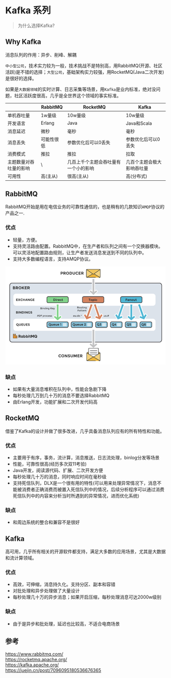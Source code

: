 # Kafka 系列


> 为什么选择Kafka? </br>

<!--more-->

## Why Kafka
消息队列的作用：异步、削峰、解耦

`中小型公司`，技术实力较为一般，技术挑战不是特别高，用RabbitMQ(开源、社区活跃)是不错的选择；`大型公司`，基础架构实力较强，用RocketMQ(Java二次开发)是很好的选择。

如果是`大数据领域`的实时计算、日志采集等场景，用`Kafka`是业内标准，绝对没问题，社区活跃度很高，几乎是全世界这个领域的事实标准。

|      | RabbitMQ | RocketMQ | Kafka |
| ----------- | ----------- | ----------- | ----------- |
| 单机吞吐量    | 1w量级       | 10w量级 | 10w量级         |
| 开发语言      | Erlang      | Java    | Java和Scala    |
| 消息延迟      | 微秒         | 毫秒     | 毫秒    |
| 消息丢失      | 可能性很低    | 参数优化后可以0丢失 | 参数优化后可以0丢失 |
| 消费模式   |    推拉    |    推拉    |   拉取   |
| 主题数量对吞吐量的影响   | \   | 几百上千个主题会吞吐量有一个小的影响 | 几百个主题会极大影响吞吐量 |
| 可用性   | 高(主从)     | 很高(主从) | 高(分布式) |

## RabbitMQ
RabbitMQ开始是用在电信业务的可靠性通信的，也是稍有的几款知识`AMQP`协议的产品之一.
### 优点
- 轻量，方便。
- 支持灵活路由配置。RabbitMQ中，在生产者和队列之间有一个交换器模块。可以灵活地配置路由规则，让生产者发送消息发送到不同的队列中。
- 支持大多数编程语言，支持AMQP协议。

![alt text](image.png)

### 缺点
- 如果有大量消息堆积在队列中，性能会急剧下降
- 每秒处理几万到几十万的消息不要选择RabbitMQ
- 由Erlang开发，功能扩展和二次开发代码高

## RocketMQ
借鉴了Kafka的设计并做了很多改进，几乎具备消息队列应有的所有特性和功能。
### 优点
- 主要用于有序，事务，流计算，消息推送，日志流处理，binlog分发等场景
- 性能，可靠性很高(经历多次双11考验)
- Java开发，阅读源代码、扩展、二次开发方便
- 每秒处理几十万的消息，同时响应时间在毫秒级
- 支持死信队列，DLX是一个很有用的特性(可以用来处理异常情况下，消息不能被消费者正确消费而被置入死信队列中的情况，后续分析程序可以通过消费死信队列中的内容来分析当时所遇到的异常情况，进而优化系统)
### 缺点
- 和周边系统的整合和兼容不是很好

## Kafka
高可用，几乎所有相关的开源软件都支持，满足大多数的应用场景，尤其是大数据和流计算领域。
### 优点
- 高效，可伸缩，消息持久化。支持分区、副本和容错
- 对批处理和异步处理做了大量设计
- 每秒处理几十万的异步消息；如果开启压缩，每秒处理消息可达2000w级别
### 缺点
- 由于是异步和批处理，延迟也比较高，不适合电商场景


## 参考
https://www.rabbitmq.com/</br>
https://rocketmq.apache.org/</br>
https://kafka.apache.org/</br>
https://juejin.cn/post/7096095180536676365</br>
